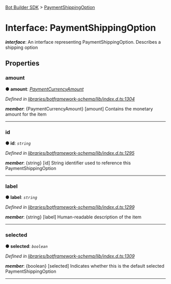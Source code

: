 [Bot Builder SDK](../README.md) > [PaymentShippingOption](../interfaces/botbuilder.paymentshippingoption.md)



# Interface: PaymentShippingOption

*__interface__*: An interface representing PaymentShippingOption. Describes a shipping option



## Properties
<a id="amount"></a>

###  amount

**●  amount**:  *[PaymentCurrencyAmount](botbuilder.paymentcurrencyamount.md)* 

*Defined in [libraries/botframework-schema/lib/index.d.ts:1304](https://github.com/Microsoft/botbuilder-js/blob/ce808e0/libraries/botframework-schema/lib/index.d.ts#L1304)*


*__member__*: {PaymentCurrencyAmount} [amount] Contains the monetary amount for the item





___

<a id="id"></a>

###  id

**●  id**:  *`string`* 

*Defined in [libraries/botframework-schema/lib/index.d.ts:1295](https://github.com/Microsoft/botbuilder-js/blob/ce808e0/libraries/botframework-schema/lib/index.d.ts#L1295)*


*__member__*: {string} [id] String identifier used to reference this PaymentShippingOption





___

<a id="label"></a>

###  label

**●  label**:  *`string`* 

*Defined in [libraries/botframework-schema/lib/index.d.ts:1299](https://github.com/Microsoft/botbuilder-js/blob/ce808e0/libraries/botframework-schema/lib/index.d.ts#L1299)*


*__member__*: {string} [label] Human-readable description of the item





___

<a id="selected"></a>

###  selected

**●  selected**:  *`boolean`* 

*Defined in [libraries/botframework-schema/lib/index.d.ts:1309](https://github.com/Microsoft/botbuilder-js/blob/ce808e0/libraries/botframework-schema/lib/index.d.ts#L1309)*


*__member__*: {boolean} [selected] Indicates whether this is the default selected PaymentShippingOption





___


